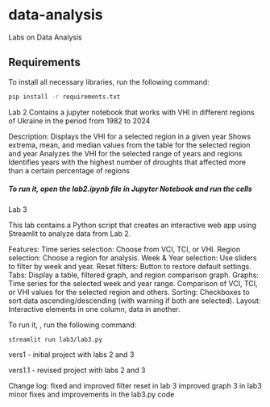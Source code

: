 # data-analysis
Labs on Data Analysis

## Requirements
To install all necessary libraries, run the following command:

```bash
pip install -r requirements.txt
```

Lab 2 
Contains a jupyter notebook that works with VHI in different regions of Ukraine in the period from 1982 to 2024

Description:
Displays the VHI for a selected region in a given year
Shows extrema, mean, and median values from the table for the selected region and year
Analyzes the VHI for the selected range of years and regions
Identifies years with the highest number of droughts that affected more than a certain percentage of regions

##### To run it, open the lab2.ipynb file in Jupyter Notebook and run the cells

Lab 3

This lab contains a Python script that creates an interactive web app using Streamlit to analyze data from Lab 2.

Features:
Time series selection: Choose from VCI, TCI, or VHI.
Region selection: Choose a region for analysis.
Week & Year selection: Use sliders to filter by week and year.
Reset filters: Button to restore default settings.
Tabs: Display a table, filtered graph, and region comparison graph.
Graphs:
    Time series for the selected week and year range.
    Comparison of VCI, TCI, or VHI values for the selected region and others.
Sorting: Checkboxes to sort data ascending/descending (with warning if both are selected).
Layout: Interactive elements in one column, data in another.

To run it, , run the following command:

```bash
streamlit run lab3/lab3.py
```

vers1 - initial project with labs 2 and 3

vers1.1 - revised project with labs 2 and 3

Change log:
fixed and improved filter reset in lab 3
improved graph 3 in lab3
minor fixes and improvements in the lab3.py code

